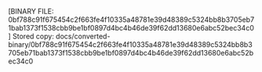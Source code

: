 [BINARY FILE: 0bf788c91f675454c2f663fe4f10335a48781e39d48389c5324bb8b3705eb71bab1373f1538cbb9be1bf0897d4bc4b46de39f62dd13680e6abc52bec34c0]
Stored copy: docs/converted-binary/0bf788c91f675454c2f663fe4f10335a48781e39d48389c5324bb8b3705eb71bab1373f1538cbb9be1bf0897d4bc4b46de39f62dd13680e6abc52bec34c0
